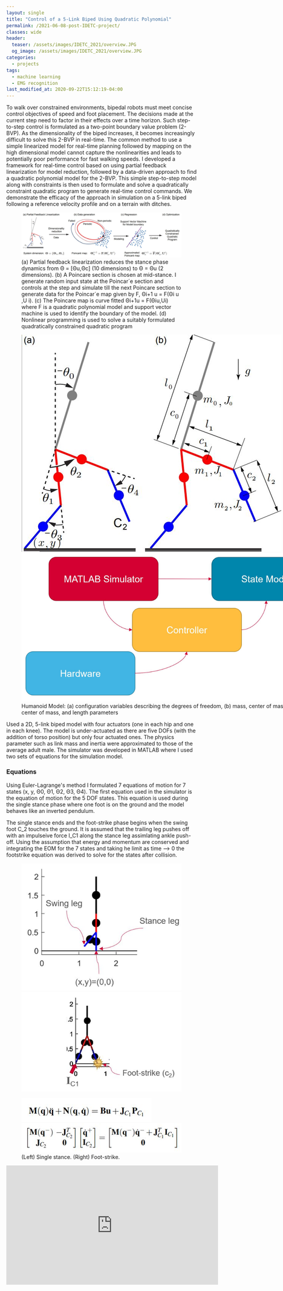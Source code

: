 ```yaml
---
layout: single
title: "Control of a 5-Link Biped Using Quadratic Polynomial"
permalink: /2021-06-08-post-IDETC-project/
classes: wide
header:
  teaser: /assets/images/IDETC_2021/overview.JPG
  og_image: /assets/images/IDETC_2021/overview.JPG
categories:
  - projects
tags:
  - machine learning
  - EMG recognition
last_modified_at: 2020-09-22T15:12:19-04:00
---
```


To walk over constrained environments, bipedal robots must meet concise control objectives of speed and foot placement. The decisions made at the current step need to factor in their effects over a time horizon. Such step-to-step control is formulated as a two-point boundary value problem (2-BVP). As the dimensionality of the biped increases, it becomes increasingly
difficult to solve this 2-BVP in real-time. The common method to use a simple linearized model for real-time planning followed by mapping on the high dimensional model cannot capture the
nonlinearities and leads to potentially poor performance for fast walking speeds. I developed a framework for real-time control based on using partial feedback linearization for model reduction, followed by a data-driven approach to find a quadratic polynomial model for the 2-BVP. This simple step-to-step model along with constraints is then used to formulate and solve a quadratically constraint quadratic program to generate real-time control commands. We demonstrate the efficacy of the approach in simulation on a 5-link biped following a reference velocity profile and on a terrain with ditches.

<figure>
    <a href="/assets/images/IDETC_2021/overview.JPG"><img src="/assets/images/IDETC_2021/overview.JPG"></a>
    <figcaption>(a) Partial feedback linearization reduces the stance phase dynamics from Θ = [Θu,Θc] (10 dimensions) to Θ = Θu (2 dimensions). (b) A Poincare section is chosen at mid-stance. I generate random input state at the Poincar´e section and controls at the step and simulate till the next Poincare section to generate data for the Poincar´e map given by F, Θi+1 u = F(Θi u ,U i). (c) The Poincare map is curve fitted Θi+1u = F(Θiu,Ui) where F is a quadratic polynomial model and support vector machine is used to identify the boundary of the model. (d) Nonlinear programming is used to solve a suitably formulated quadratically constrained quadratic program</figcaption>
</figure>


  <center>
  <figure style="width:800px; text-align:left;" class="half"> 
      <a href="/assets/images/IDETC_2021/humanoid_2D.JPG"><img src="/assets/images/IDETC_2021/humanoid_2D.JPG"></a>
      <a href="/assets/images/IDETC_2021/humanoid_2D.JPG"><img src="/assets/images/IDETC_2021/MATLAB_sim_diagram.JPG"></a>
      <figcaption>Humanoid Model: (a) configuration variables describing the degrees of freedom, (b) mass, center of mass, inertia about center of mass, and length parameters </figcaption>
  </figure>
  </center>


Used a 2D, 5-link biped model with four actuators (one in each hip and one in each knee). The model is under-actuated as there are five DOFs (with the addition of torso position) but only four actuated ones. The physics parameter such as link mass and inertia were approximated to those of the average adult male. The simulator was developed in MATLAB where I used two sets of equations for the simulation model. 

### Equations

Using Euler-Lagrange's method I formulated 7 equations of motion for 7 states (x, y, Θ0, Θ1, Θ2, Θ3, Θ4). The first equation used in the simulator is the equation of motion for the 5 DOF states. This equation is used during the single stance phase where one foot is on the ground and the model behaves like an inverted pendulum.

The single stance ends and the foot-strike phase begins when the swing foot C_2 touches the ground. It is assumed that the trailing leg pushes off with an impulseive force I_C1 along the stance leg assimlating ankle push-off. Using the assumption that energy and momentum are conserved and integrating the EOM for the 7 states and taking he limit as time --> 0 the footstrike equation was derived to solve for the states after collision.

<figure class="half">
    <a href="/assets/images/IDETC_2021/single_stance.JPG"><img src="/assets/images/IDETC_2021/single_stance.JPG"></a>
    <a href="/assets/images/IDETC_2021/foot-strike.JPG"><img src="/assets/images/IDETC_2021/foot-strike.JPG"></a>
    <figcaption></figcaption>
</figure>
<figure class="half">
    <a href="/assets/images/IDETC_2021/Euler-Lagrange.JPG"><img src="/assets/images/IDETC_2021/Euler-Lagrange.JPG"></a>
    <a href="/assets/images/IDETC_2021/foot-strike-eq.JPG"><img src="/assets/images/IDETC_2021/foot-strike-eq.JPG"></a>
    <figcaption>(Left) Single stance. (Right) Foot-strike.</figcaption>
</figure>

<iframe width="560" height="315" src="https://www.youtube.com/embed/-UL-wkv4XF8" title="YouTube video player" frameborder="0" allow="accelerometer; autoplay; clipboard-write; encrypted-media; gyroscope; picture-in-picture" allowfullscreen></iframe>






